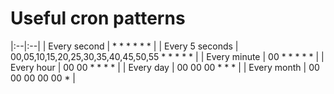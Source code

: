 # Useful cron patterns

|:--|:--|
| Every second | * * * * * * |
| Every 5 seconds | 00,05,10,15,20,25,30,35,40,45,50,55 * * * * * |
| Every minute | 00 * * * * * |
| Every hour | 00 00 * * * * |
| Every day | 00 00 00 * * * |
| Every month | 00 00 00 00 00 * |